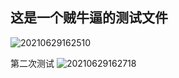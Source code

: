 <!--
 * @Author: your name
 * @Date: 2021-06-29 16:06:30
 * @LastEditTime: 2021-06-29 16:27:20
 * @LastEditors: Please set LastEditors
 * @Description: In User Settings Edit
 * @FilePath: /java_study/demo/test.md
-->
## 这是一个贼牛逼的测试文件
![20210629162510](https://github.com/oukouwh/java_study/study/pictures/20210629162510.png)

第二次测试
![20210629162718](https://github.com/oukouwh/java_study/study/pictures/20210629162718.png)